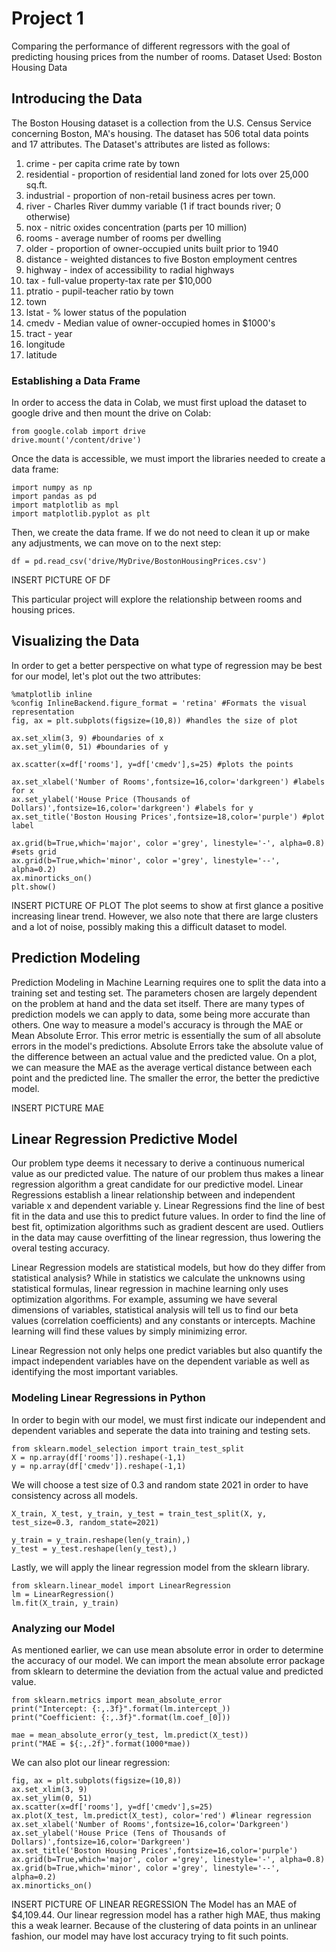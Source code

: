 # Project 1

Comparing the performance of different regressors with the goal of predicting housing prices from the number of rooms.
Dataset Used: Boston Housing Data

## Introducing the Data
The Boston Housing dataset is a collection from the U.S. Census Service concerning Boston, MA's housing. The dataset has 506 total data points and 17 attributes. The Dataset's attributes are listed as follows:
1. crime - per capita crime rate by town
2. residential - proportion of residential land zoned for lots over 25,000 sq.ft.
3. industrial - proportion of non-retail business acres per town.
4. river - Charles River dummy variable (1 if tract bounds river; 0 otherwise)
5. nox - nitric oxides concentration (parts per 10 million)
6. rooms - average number of rooms per dwelling
7. older - proportion of owner-occupied units built prior to 1940
8. distance - weighted distances to five Boston employment centres
9. highway - index of accessibility to radial highways
10. tax - full-value property-tax rate per $10,000
11. ptratio - pupil-teacher ratio by town
12. town
13. lstat - % lower status of the population
14. cmedv - Median value of owner-occupied homes in $1000's
15. tract - year
16. longitude
17. latitude

### Establishing a Data Frame
In order to access the data in Colab, we must first upload the dataset to google drive and then mount the drive on Colab:
~~~
from google.colab import drive
drive.mount('/content/drive')
~~~
Once the data is accessible, we must import the libraries needed to create a data frame:
~~~
import numpy as np
import pandas as pd
import matplotlib as mpl
import matplotlib.pyplot as plt
~~~
Then, we create the data frame. If we do not need to clean it up or make any adjustments, we can move on to the next step:
~~~
df = pd.read_csv('drive/MyDrive/BostonHousingPrices.csv')
~~~

INSERT PICTURE OF DF

This particular project will explore the relationship between rooms and housing prices.

## Visualizing the Data
In order to get a better perspective on what type of regression may be best for our model, let's plot out the two attributes:
~~~
%matplotlib inline
%config InlineBackend.figure_format = 'retina' #Formats the visual representation
fig, ax = plt.subplots(figsize=(10,8)) #handles the size of plot

ax.set_xlim(3, 9) #boundaries of x
ax.set_ylim(0, 51) #boundaries of y

ax.scatter(x=df['rooms'], y=df['cmedv'],s=25) #plots the points

ax.set_xlabel('Number of Rooms',fontsize=16,color='darkgreen') #labels for x
ax.set_ylabel('House Price (Thousands of Dollars)',fontsize=16,color='darkgreen') #labels for y
ax.set_title('Boston Housing Prices',fontsize=18,color='purple') #plot label

ax.grid(b=True,which='major', color ='grey', linestyle='-', alpha=0.8) #sets grid
ax.grid(b=True,which='minor', color ='grey', linestyle='--', alpha=0.2)
ax.minorticks_on()
plt.show()
~~~
INSERT PICTURE OF PLOT
The plot seems to show at first glance a positive increasing linear trend. However, we also note that there are large clusters and a lot of noise, possibly making this a difficult dataset to model.

## Prediction Modeling
Prediction Modeling in Machine Learning requires one to split the data into a training set and testing set. The parameters chosen are largely dependent on the problem at hand and the data set itself. There are many types of prediction models we can apply to data, some being more accurate than others. One way to measure a model's accuracy is through the MAE or Mean Absolute Error. This error metric is essentially the sum of all absolute errors in the model's predictions. Absolute Errors take the absolute value of the difference between an actual value and the predicted value. On a plot, we can measure the MAE as the average vertical distance between each point and the predicted line. The smaller the error, the better the predictive model.

INSERT PICTURE MAE

## Linear Regression Predictive Model
Our problem type deems it necessary to derive a continuous numerical value as our predicted value. The nature of our problem thus makes a linear regression algorithm a great candidate for our predictive model. Linear Regressions establish a linear relationship between and independent variable x and dependent variable y. Linear Regressions find the line of best fit in the data and use this to predict future values. In order to find the line of best fit, optimization algorithms such as gradient descent are used. Outliers in the data may cause overfitting of the linear regression, thus lowering the overal testing accuracy.

Linear Regression models are statistical models, but how do they differ from statistical analysis? While in statistics we calculate the unknowns using statistical formulas, linear regression in machine learning only uses optimization algorithms. For example, assuming we have several dimensions of variables, statistical analysis will tell us to find our beta values (correlation coefficients) and any constants or intercepts. Machine learning will find these values by simply minimizing error.

Linear Regression not only helps one predict variables but also quantify the impact independent variables have on the dependent variable as well as identifying the most important variables.

### Modeling Linear Regressions in Python
In order to begin with our model, we must first indicate our independent and dependent variables and seperate the data into training and testing sets.
~~~
from sklearn.model_selection import train_test_split
X = np.array(df['rooms']).reshape(-1,1)
y = np.array(df['cmedv']).reshape(-1,1)
~~~
We will choose a test size of 0.3 and random state 2021 in order to have consistency across all models. 
~~~
X_train, X_test, y_train, y_test = train_test_split(X, y, test_size=0.3, random_state=2021)

y_train = y_train.reshape(len(y_train),)
y_test = y_test.reshape(len(y_test),)
~~~
Lastly, we will apply the linear regression model from the sklearn library.
~~~
from sklearn.linear_model import LinearRegression
lm = LinearRegression()
lm.fit(X_train, y_train)
~~~

### Analyzing our Model
As mentioned earlier, we can use mean absolute error in order to determine the accuracy of our model. We can import the mean absolute error package from sklearn to determine the deviation from the actual value and predicted value. 
~~~
from sklearn.metrics import mean_absolute_error 
print("Intercept: {:,.3f}".format(lm.intercept_))
print("Coefficient: {:,.3f}".format(lm.coef_[0]))
    
mae = mean_absolute_error(y_test, lm.predict(X_test))
print("MAE = ${:,.2f}".format(1000*mae))
~~~
We can also plot our linear regression:
~~~
fig, ax = plt.subplots(figsize=(10,8))
ax.set_xlim(3, 9)
ax.set_ylim(0, 51)
ax.scatter(x=df['rooms'], y=df['cmedv'],s=25)
ax.plot(X_test, lm.predict(X_test), color='red') #linear regression
ax.set_xlabel('Number of Rooms',fontsize=16,color='Darkgreen')
ax.set_ylabel('House Price (Tens of Thousands of Dollars)',fontsize=16,color='Darkgreen')
ax.set_title('Boston Housing Prices',fontsize=16,color='purple')
ax.grid(b=True,which='major', color ='grey', linestyle='-', alpha=0.8)
ax.grid(b=True,which='minor', color ='grey', linestyle='--', alpha=0.2)
ax.minorticks_on()
~~~
INSERT PICTURE OF LINEAR REGRESSION
The Model has an MAE of $4,109.44. Our linear regression model has a rather high MAE, thus making this a weak learner. Because of the clustering of data points in an unlinear fashion, our model may have lost accuracy trying to fit such points.



